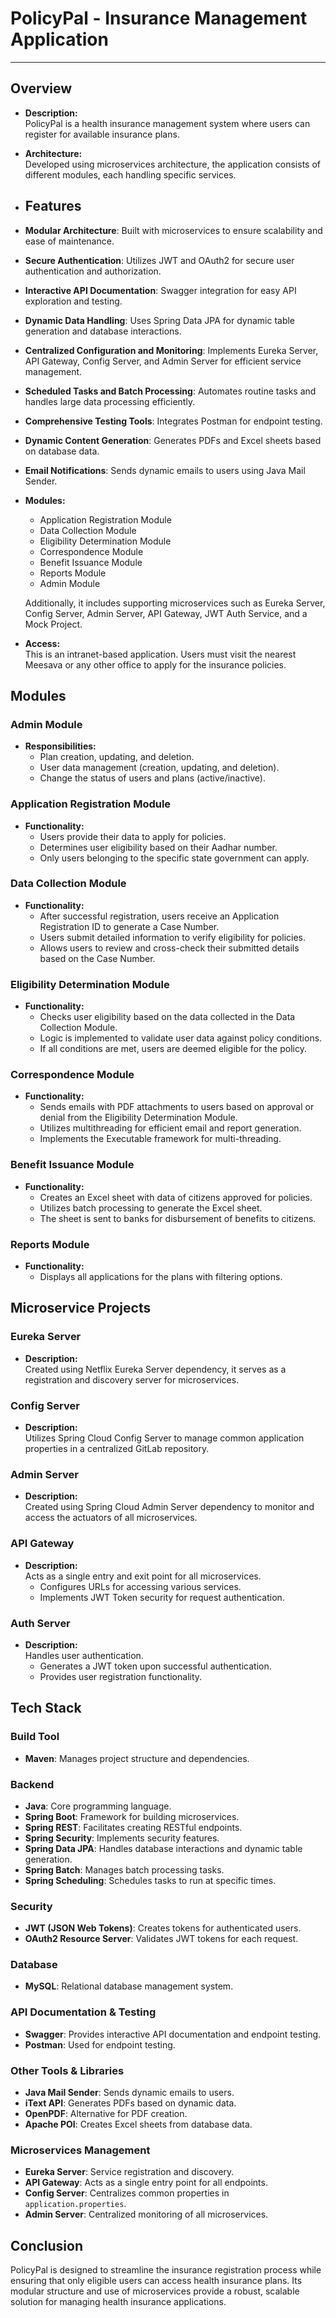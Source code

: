 # PolicyPal - Insurance Management Application
---------------------------------------------------------

## Overview
- **Description:**  
  PolicyPal is a health insurance management system where users can register for available insurance plans.
  
- **Architecture:**  
  Developed using microservices architecture, the application consists of different modules, each handling specific services.
- ## Features

- **Modular Architecture**: Built with microservices to ensure scalability and ease of maintenance.
- **Secure Authentication**: Utilizes JWT and OAuth2 for secure user authentication and authorization.
- **Interactive API Documentation**: Swagger integration for easy API exploration and testing.
- **Dynamic Data Handling**: Uses Spring Data JPA for dynamic table generation and database interactions.
- **Centralized Configuration and Monitoring**: Implements Eureka Server, API Gateway, Config Server, and Admin Server for efficient service management.
- **Scheduled Tasks and Batch Processing**: Automates routine tasks and handles large data processing efficiently.
- **Comprehensive Testing Tools**: Integrates Postman for endpoint testing.
- **Dynamic Content Generation**: Generates PDFs and Excel sheets based on database data.
- **Email Notifications**: Sends dynamic emails to users using Java Mail Sender.

- **Modules:**
  - Application Registration Module
  - Data Collection Module
  - Eligibility Determination Module
  - Correspondence Module
  - Benefit Issuance Module
  - Reports Module
  - Admin Module
  
  Additionally, it includes supporting microservices such as Eureka Server, Config Server, Admin Server, API Gateway, JWT Auth Service, and a Mock Project.
  
- **Access:**  
  This is an intranet-based application. Users must visit the nearest Meesava or any other office to apply for the insurance policies.

## Modules

### Admin Module
- **Responsibilities:**  
  - Plan creation, updating, and deletion.
  - User data management (creation, updating, and deletion).
  - Change the status of users and plans (active/inactive).

### Application Registration Module
- **Functionality:**  
  - Users provide their data to apply for policies.
  - Determines user eligibility based on their Aadhar number.
  - Only users belonging to the specific state government can apply.

### Data Collection Module
- **Functionality:**  
  - After successful registration, users receive an Application Registration ID to generate a Case Number.
  - Users submit detailed information to verify eligibility for policies.
  - Allows users to review and cross-check their submitted details based on the Case Number.

### Eligibility Determination Module
- **Functionality:**  
  - Checks user eligibility based on the data collected in the Data Collection Module.
  - Logic is implemented to validate user data against policy conditions.
  - If all conditions are met, users are deemed eligible for the policy.

### Correspondence Module
- **Functionality:**  
  - Sends emails with PDF attachments to users based on approval or denial from the Eligibility Determination Module.
  - Utilizes multithreading for efficient email and report generation.
  - Implements the Executable framework for multi-threading.

### Benefit Issuance Module
- **Functionality:**  
  - Creates an Excel sheet with data of citizens approved for policies.
  - Utilizes batch processing to generate the Excel sheet.
  - The sheet is sent to banks for disbursement of benefits to citizens.

### Reports Module
- **Functionality:**  
  - Displays all applications for the plans with filtering options.

## Microservice Projects

### Eureka Server
- **Description:**  
  Created using Netflix Eureka Server dependency, it serves as a registration and discovery server for microservices.

### Config Server
- **Description:**  
  Utilizes Spring Cloud Config Server to manage common application properties in a centralized GitLab repository.

### Admin Server
- **Description:**  
  Created using Spring Cloud Admin Server dependency to monitor and access the actuators of all microservices.

### API Gateway
- **Description:**  
  Acts as a single entry and exit point for all microservices.
  - Configures URLs for accessing various services.
  - Implements JWT Token security for request authentication.

### Auth Server
- **Description:**  
  Handles user authentication.
  - Generates a JWT token upon successful authentication.
  - Provides user registration functionality.

## Tech Stack

### Build Tool
- **Maven**: Manages project structure and dependencies.

### Backend
- **Java**: Core programming language.
- **Spring Boot**: Framework for building microservices.
- **Spring REST**: Facilitates creating RESTful endpoints.
- **Spring Security**: Implements security features.
- **Spring Data JPA**: Handles database interactions and dynamic table generation.
- **Spring Batch**: Manages batch processing tasks.
- **Spring Scheduling**: Schedules tasks to run at specific times.

### Security
- **JWT (JSON Web Tokens)**: Creates tokens for authenticated users.
- **OAuth2 Resource Server**: Validates JWT tokens for each request.

### Database
- **MySQL**: Relational database management system.

### API Documentation & Testing
- **Swagger**: Provides interactive API documentation and endpoint testing.
- **Postman**: Used for endpoint testing.

### Other Tools & Libraries
- **Java Mail Sender**: Sends dynamic emails to users.
- **iText API**: Generates PDFs based on dynamic data.
- **OpenPDF**: Alternative for PDF creation.
- **Apache POI**: Creates Excel sheets from database data.

### Microservices Management
- **Eureka Server**: Service registration and discovery.
- **API Gateway**: Acts as a single entry point for all endpoints.
- **Config Server**: Centralizes common properties in `application.properties`.
- **Admin Server**: Centralized monitoring of all microservices.


## Conclusion
PolicyPal is designed to streamline the insurance registration process while ensuring that only eligible users can access health insurance plans. Its modular structure and use of microservices provide a robust, scalable solution for managing health insurance applications.
